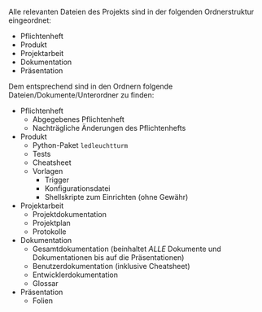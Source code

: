 Alle relevanten Dateien des Projekts sind in der folgenden Ordnerstruktur eingeordnet:

- Pflichtenheft
- Produkt
- Projektarbeit
- Dokumentation
- Präsentation

Dem entsprechend sind in den Ordnern folgende Dateien/Dokumente/Unterordner zu finden:

- Pflichtenheft
	- Abgegebenes Pflichtenheft
	- Nachträgliche Änderungen des Pflichtenhefts
- Produkt
	- Python-Paket `ledleuchtturm`
	- Tests
	- Cheatsheet
	- Vorlagen
		- Trigger
		- Konfigurationsdatei
		- Shellskripte zum Einrichten (ohne Gewähr)
- Projektarbeit
	- Projektdokumentation
	- Projektplan
	- Protokolle
- Dokumentation
	- Gesamtdokumentation (beinhaltet *ALLE* Dokumente und Dokumentationen bis auf die Präsentationen)
	- Benutzerdokumentation (inklusive Cheatsheet)
	- Entwicklerdokumentation
	- Glossar
- Präsentation
	- Folien